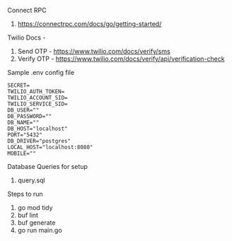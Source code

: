 Connect RPC 
1. https://connectrpc.com/docs/go/getting-started/ 

Twilio Docs - 
1. Send OTP - https://www.twilio.com/docs/verify/sms
2. Verify OTP - https://www.twilio.com/docs/verify/api/verification-check 


Sample .env config file

```
SECRET=
TWILIO_AUTH_TOKEN=
TWILIO_ACCOUNT_SID=
TWILIO_SERVICE_SID=
DB_USER=""
DB_PASSWORD=""
DB_NAME=""
DB_HOST="localhost"
PORT="5432"
DB_DRIVER="postgres"
LOCAL_HOST="localhost:8080"
MOBILE=""
```

Database Queries for setup
1. query.sql

Steps to run
1. go mod tidy
2. buf lint
3. buf generate 
4. go run main.go